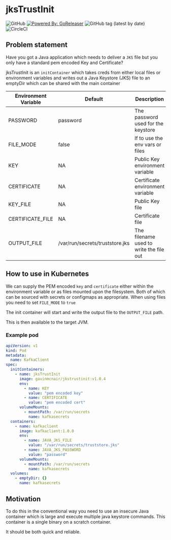 # jksTrustInit

![GitHub](https://img.shields.io/github/license/gavinmcnair/jkstrustinit)
[![Powered By: GoReleaser](https://img.shields.io/badge/powered%20by-goreleaser-green.svg)](https://github.com/goreleaser)
![GitHub tag (latest by date)](https://img.shields.io/github/v/tag/gavinmcnair/jkstrustinit)
![CircleCI](https://img.shields.io/circleci/build/github/gavinmcnair/jksTrustInit/main?token=aab7daba901f49034a2fb9f61895b61114b13de9)


## Problem statement

Have you got a Java application which needs to deliver a `JKS` file but you only have a standard pem encoded Key and Certificate?

jksTrustInit is an `initContainer` which takes creds from either local files or environment variables and writes out a Java Keystore (JKS) file to an emptyDir which can be shared with the main container

| Environment Variable  | Default  | Description  |
|---|---|---|
| PASSWORD  | password  | The password used for the keystore|
| FILE_MODE  | false | If to use the env vars or files  |
| KEY  |  NA | Public Key environment variable |
| CERTIFICATE  |  NA | Certificate environment variable  |
| KEY_FILE  |  NA |  Public Key file |
| CERTIFICATE_FILE  | NA  | Certificate file  |
| OUTPUT_FILE  | /var/run/secrets/truststore.jks  | The filename used to write the file out |

## How to use in Kubernetes

We can supply the PEM encoded `key` and `certificate` either within the environment variable or as files mounted upon the filesystem. Both of which can be sourced with secrets or configmaps as appropriate. When using files you need to set `FILE_MODE` to `true`

The init container will start and write the output file to the `OUTPUT_FILE` path.

This is then available to the target JVM.

### Example pod

```yaml
apiVersion: v1
kind: Pod
metadata:
  name: KafkaClient
spec:
  initContainers:
    - name: jksTrustInit
      image: gavinmcnair/jkstrustinit:v1.0.4
      env:
        - name: KEY
          value: "pem encoded key"
        - name: CERTIFICATE
          value: "pem encoded cert"
      volumeMounts:
        - mountPath: /var/run/secrets
          name: kafkasecrets
  containers:
    - name: kafkaclient
      image: kafkaclient:1.0.0
      env:
        - name: JAVA_JKS_FILE
          value: "/var/run/secrets/truststore.jks"
        - name: JAVA_JKS_PASSWORD
          value: "password"
      volumeMounts:
        - mountPath: /var/run/secrets
          name: kafkasecrets
  volumes:
    - emptyDir: {}
      name: kafkasecrets

```

## Motivation

To do this in the conventional way you need to use an insecure Java container which is large and execute multiple java keystore commands. This container is a single binary on a scratch container.

It should be both quick and reliable.
